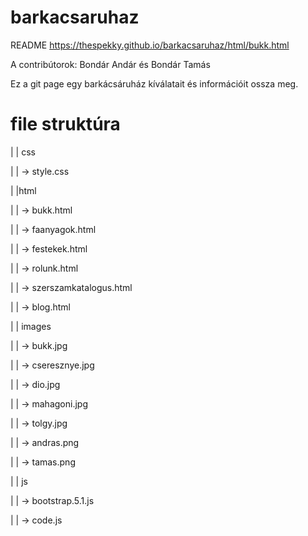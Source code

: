 # barkacsaruhaz
README
https://thespekky.github.io/barkacsaruhaz/html/bukk.html

A contribútorok: Bondár Andár és Bondár Tamás

Ez a git page egy barkácsáruház kíválatait és információit ossza meg.
# file struktúra
| | css
  
 | | -> style.css
 
 | |html
 
  | | ->  bukk.html
  
  | | -> faanyagok.html
  
  | | -> festekek.html
  
  | | -> rolunk.html
  
  | | -> szerszamkatalogus.html
  
  | | -> blog.html

  | | images
  
  | | -> bukk.jpg

  | | -> cseresznye.jpg

  | | -> dio.jpg

  | | -> mahagoni.jpg

  | | -> tolgy.jpg

  | | -> andras.png

  | | -> tamas.png

  | | js

  | | -> bootstrap.5.1.js
  
  | | -> code.js
    
